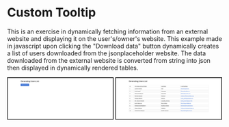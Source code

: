 # Custom Tooltip

This is an exercise in dynamically fetching information from an external website and displaying it on the user's/owner's website. This example made in javascript upon clicking the "Download data" button dynamically creates a list of users downloaded from the jsonplaceholder website. The data downloaded from the external website is converted from string into json then displayed in dynamically rendered tables.
<br>
<p float="left">
   <img src="screenshots/screen1.png" width=49.5%;>
   <img src="screenshots/screen2.png" width=49.5%;>
</p>
